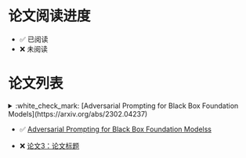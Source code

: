 # 论文阅读进度

- :white_check_mark: 已阅读
- :x: 未阅读


# 论文列表

<details>
<summary> :white_check_mark: [Adversarial Prompting for Black Box Foundation Models](https://arxiv.org/abs/2302.04237)</summary>
<strong>关键观点</strong>
<ul>
  <li>开发了一个框架，用于使用令牌空间投影运算符来查找对抗性提示。该算子将连续的单词嵌入空间与离散的令牌空间桥接起来，并能够使用黑盒攻击来找到对抗性提示。</li>
  <li>我们展示了我们的框架如何自动找到独立的或预先准备好的提示，这些提示会导致文本到图像模型输出特定的图像类。我们可以进一步找到排除与目标类相关的令牌的对抗性提示。</li>
  <li>我们的框架还可以找到改变非结构化文本生成的对抗性提示。例如，我们发现对抗性提示会鼓励积极情绪或增加生成文本中字母“q”的频率。</li>
</ul>
</details>



- :white_check_mark: [Adversarial Prompting for Black Box Foundation Modelss](https://arxiv.org/abs/2302.04237)

- :x: [论文3：论文标题](https://论文链接)
